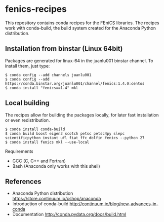 # fenics-recipes

This repository contains conda recipes for the FEniCS libraries.
The recipes work with conda-build, the build system created for
the Anaconda Python distribution.

## Installation from binstar (Linux 64bit)

Packages are generated for linux-64 in the juanlu001 binstar channel.
To install them, just type:

```
$ conda config --add channels juanlu001
$ conda config --add https://conda.binstar.org/juanlu001/channel/fenics:1.4.0:centos
$ conda install "fenics==1.4" mkl
```

## Local building

The recipes allow for building the packages locally, for later
fast installation or even redistribution.

```
$ conda install conda-build
$ conda build boost eigen3 scotch petsc petsc4py slepc scientificpython instant ufl fiat ffc dolfin fenics --python 27
$ conda install fenics mkl --use-local
```

Requirements

* GCC (C, C++ and Fortran)
* Bash (Anaconda only works with this shell)

## References

* Anaconda Python distribution https://store.continuum.io/cshop/anaconda
* Introduction of conda-build http://continuum.io/blog/new-advances-in-conda
* Documentation http://conda.pydata.org/docs/build.html
